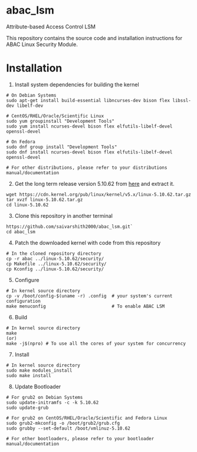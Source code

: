 # abac_lsm
Attribute-based Access Control LSM

This repository contains the source code and installation instructions for ABAC Linux Security Module.

# Installation
1. Install system dependencies for building the kernel
```
# On Debian Systems
sudo apt-get install build-essential libncurses-dev bison flex libssl-dev libelf-dev

# CentOS/RHEL/Oracle/Scientific Linux
sudo yum groupinstall "Development Tools"
sudo yum install ncurses-devel bison flex elfutils-libelf-devel openssl-devel

# On Fedora
sudo dnf group install "Development Tools"
sudo dnf install ncurses-devel bison flex elfutils-libelf-devel openssl-devel

# For other distributions, please refer to your distributions manual/documentation
```

2. Get the long term release version 5.10.62 from [here](https://cdn.kernel.org/pub/linux/kernel/v5.x/linux-5.10.62.tar.gz) and extract it.
```
wget https://cdn.kernel.org/pub/linux/kernel/v5.x/linux-5.10.62.tar.gz
tar xvzf linux-5.10.62.tar.gz
cd linux-5.10.62
```

3. Clone this repository in another terminal
```
https://github.com/saivarshith2000/abac_lsm.git`
cd abac_lsm
```

4. Patch the downloaded kernel with code from this repository
```
# In the cloned repository directory
cp -r abac ../linux-5.10.62/security/
cp Makefile ../linux-5.10.62/security/
cp Kconfig ../linux-5.10.62/security/

```

5. Configure
```
# In kernel source directory
cp -v /boot/config-$(uname -r) .config 	# your system's current configuration
make menuconfig							# To enable ABAC LSM
```

6. Build
```
# In kernel source directory
make
(or)
make -j$(npro) # To use all the cores of your system for concurrency
```

7. Install
```
# In kernel source directory
sudo make modules_install
sudo make install
```

8. Update Bootloader

```
# For grub2 on Debian Systems
sudo update-initramfs -c -k 5.10.62
sudo update-grub

# For grub2 on CentOS/RHEL/Oracle/Scientific and Fedora Linux
sudo grub2-mkconfig -o /boot/grub2/grub.cfg
sudo grubby --set-default /boot/vmlinuz-5.10.62

# For other bootloaders, please refer to your bootloader manual/documentation
```